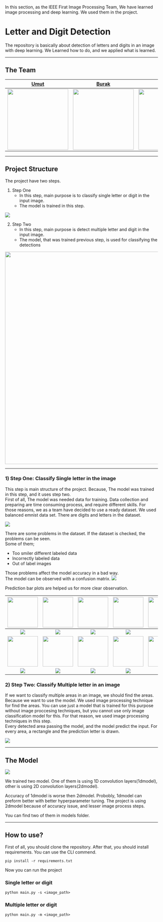 In this section, as the IEEE Firat Image Processing Team, We have learned image processing and deep learning. We used them in the project.

# Letter and Digit Detection

The repository is basically about detection of letters and digits in an image with deep learning. We Learned how to do,
and we applied what is learned.

---

## The Team

<div align="center">

| <a href="https://github.com/UmutGuzel" target="_blank">Umut</a>                           | <a href="https://github.com/Burakblm" target="_blank">Burak</a>                            | <a href="https://github.com/pc-eng65" target="_blank">Asım</a>                            |
|-------------------------------------------------------------------------------------------|--------------------------------------------------------------------------------------------|-------------------------------------------------------------------------------------------|
| <img src="https://avatars.githubusercontent.com/u/54260972?v=4" height="200" width="200"> | <img src="https://avatars.githubusercontent.com/u/93054880?v=4 " height="200" width="200"> | <img src="https://avatars.githubusercontent.com/u/81007065?v=4" height="200" width="200"> |
</div>

---

## Project Structure

The project have two steps.

1) Step One
    * In this step, main purpose is to classify single letter or digit in the input image.
    * The model is trained in this step.

<img src="data/readme_image/0_prediction.jpg">

2) Step Two
    * In this step, main purpose is detect multiple letter and digit in the input image.
    * The model, that was trained previous step, is used for classifying the detections 

<img src="data/readme_image/detection_out.jpg" height="700" width="1000">

---

### 1) Step One: Classify Single letter in the image

This step is main structure of the project. Because, The model was trained in this step, and it uses step two.
<br>
First of all, The model was needed data for training. Data collection and preparing are time consuming process, and
require different skills. For those reasons, we as a team have decided to use a ready dataset. We used balanced emnist
data set. There are digits and letters in the dataset.

![](data/readme_image/myplot.png)

There are some problems in the dataset. If the dataset is checked, the problems can be seen. <br>
Some of them;

* Too smiler different labeled data
* Incorrectly labeled data
* Out of label images

Those problems affect the model accuracy in a bad way. <br>
The model can be observed with a confusion matrix.
![](data/readme_image/confmatrix.png)

Prediction bar plots are helped us for more clear observation.

| <img src="data/digits/0.jpg" height="100" width="100"> | <img src="data/digits/1.jpg" height="100" width="100"> | <img src="data/digits/2.jpg" height="100" width="100"> | <img src="data/digits/3.jpg" height="100" width="100"> | <img src="data/digits/4.jpg" height="100" width="100"> |
|:------------------------------------------------------:|:------------------------------------------------------:|:------------------------------------------------------:|:------------------------------------------------------:|:------------------------------------------------------:|
|       <img src="data/prediction_bar_plot/0.png">       |       <img src="data/prediction_bar_plot/1.png">       |       <img src="data/prediction_bar_plot/2.png">       |       <img src="data/prediction_bar_plot/3.png">       |       <img src="data/prediction_bar_plot/4.png">       |
| <img src="data/digits/5.jpg" height="100" width="100"> | <img src="data/digits/6.jpg" height="100" width="100"> | <img src="data/digits/7.jpg" height="100" width="100"> | <img src="data/digits/8.jpg" height="100" width="100"> | <img src="data/digits/9.jpg" height="100" width="100"> |
|       <img src="data/prediction_bar_plot/5.png">       |       <img src="data/prediction_bar_plot/6.png">       |       <img src="data/prediction_bar_plot/7.png">       |       <img src="data/prediction_bar_plot/8.png">       |       <img src="data/prediction_bar_plot/9.png">       |

### 2) Step Two: Classify Multiple letter in an image

If we want to classify multiple areas in an image, we should find the areas. Because we want to use the model.
We used image processing technique for find the areas. You can use just a model that is trained for this purpose without image proccesing techniques, 
but you cannot use only image classification model for this. For that reason, we used image processing techniques in this step.
<br>
Every detected area passing the model, and the model predict the input. For every area, a rectangle and the prediction letter is drawn.

<img src="data/readme_image/detection_out1.jpg">

---

## The Model

<img src="data/readme_image/model_architecture.png">

We trained two model. One of them is using 1D convolution layers(1dmodel), other is using 2D convolution layers(2dmodel).

Accuracy of 1dmodel is worse then 2dmodel. Probobly, 1dmodel can preform better with better hyperparameter tuning.
The project is using 2dmodel because of accuracy issue, and lesser image process steps.

You can find two of them in models folder.

---

## How to use?

First of all, you should clone the repository.
After that, you should install requirements. You can use the CLI commend.
```shell
pip install -r requirements.txt
```

Now you can run the project

### Single letter or digit
```shell
python main.py -s <image_path>
```

### Multiple letter or digit
```shell
python main.py -m <image_path>
```

